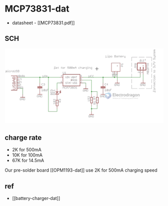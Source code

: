 
# MCP73831-dat

- datasheet - [[MCP73831.pdf]]

## SCH 

![](2023-12-21-15-57-23.png)

## charge rate 

- 2K for 500mA
- 10K for 100mA
- 67K for 14.5mA

Our pre-solder board [[OPM1193-dat]] use 2K for 500mA charging speed 

## ref 

- [[battery-charger-dat]]